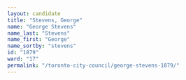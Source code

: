 ```yaml
---
layout: candidate
title: "Stevens, George"
name: "George Stevens"
name_last: "Stevens"
name_first: "George"
name_sortby: "stevens"
id: "1879"
ward: "17"
permalink: "/toronto-city-council/george-stevens-1879/"
---
```

